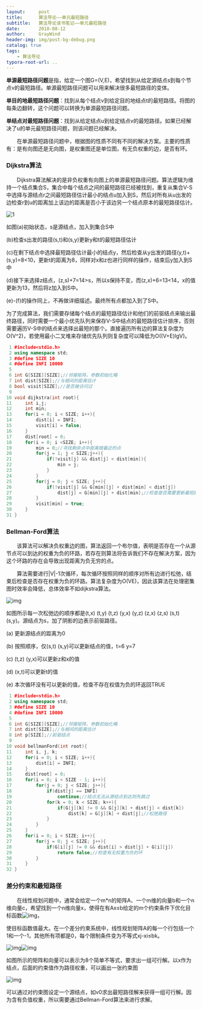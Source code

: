 ```yaml
---
layout:     post
title:      算法导论——单元最短路径
subtitle:   算法导论读书笔记——单元最短路径
date:       2018-08-12
author:     GrayWind
header-img: img/post-bg-debug.png
catalog: true
tags:
    - 算法导论
typora-root-url: ..
---
```


**单源最短路径问题**是指，给定一个图G=(V,E)，希望找到从给定源结点s到每个节点v的最短路径。单源最短路径问题可以用来解决很多最短路径的变体。

**单目的地最短路径问题**：找到从每个结点v到给定目的地结点t的最短路径。将图的每条边翻转，这个问题可以转换为单源最短路径问题。

**单结点对最短路径问题**：找到从给定结点u到给定结点v的最短路径。如果已经解决了u的单元最短路径问题，则该问题已经解决。

　　在单源最短路径问题中，根据图的性质不同有不同的解决方案。主要的性质有：是有向图还是无向图，是权重图还是单位图，有无负权重的边，是否有环。

### Dijkstra算法

　　Dijkstra算法解决的是非负权重有向图上的单源最短路径问题。算法逻辑为维持一个结点集合S，集合中每个结点之间的最短路径已经被找到，重复从集合V-S中选择与源结点r之间最短路径估计最小的结点u加入到S，然后对所有从u出发的边检查r到u的距离加上该边的距离是否小于该边另一个结点原本的最短路径估计。

![1](/img/blog/2018-08-12/1.png)

如图(a)初始状态，s是源结点，加入到集合S中

(b)检查s出发的路径(s,t)和(s,y)更新y和t的最短路径估计

(c)在剩下结点中选择最短路径估计最小的结点y，然后检查从y出发的路径(y,t)+(s,y)=8<10，更新t的距离为8，同样对x和z也进行同样的操作，结束后y加入到S中

(d)接下来选择z结点，(z,s)+7=14>s，所以s保持不变，而(z,x)+6=13<14，x的值更新为13，然后将z加入到S中。

(e)-(f)的操作同上，不再做详细描述。最终所有点都加入到了S中。

为了完成算法，我们需要存储每个结点的最短路径估计和他们的前驱结点来输出最终路径，同时需要一个最小优先队列来保存V-S中结点的最短路径估计排序，否则需要遍历V-S中的结点来选择出最短的那个。直接遍历所有边的算法复杂度为O(V^2)，若使用最小二叉堆来存储优先队列则复杂度可以降低为O((V+E)lgV)。

 

```c++
 1 #include<stdio.h>
 2 using namespace std;
 3 #define SIZE 10
 4 #define INFI 10000
 5 
 6 int G[SIZE][SIZE];//邻接矩阵，参数初始化略
 7 int dist[SIZE];//与根间的距离估计
 8 bool visit[SIZE];//是否被访问过
 9 
10 void dijkstra(int root){
11     int i,j;
12     int min;
13     for(i = 0; i < SIZE; i++){
14         dist[i] = INFI;
15         visit[i] = false;
16     }
17     dist[root] = 0;
18     for(i = 0; i <SIZE; i++){
19         min = 0;//寻找剩余点中距离根最近的点
20         for(j = 1; j < SIZE;j++){
21             if(!visit[j] && dist[j] < dist[min]){
22                 min = j;
23             }
24         }
25         for(j = 0; j < SIZE; j++){
26             if(!visit[j] && G[min][j] + dist[min] < dist[j])
27                 dist[j] = G[min][j] + dist[min];//检查是否需要更新最短路径
28         }
29         visit[min] = true;
30     }
31 }
```

### Bellman-Ford算法

　　该算法可以解决负权重边的图，算法返回一个布尔值，表明是否存在一个从源节点可以到达的权重为负的环路，若存在则算法将告诉我们不存在解决方案，因为这个环路的存在会导致出现距离为负无穷的点。

　　算法需要进行|V|-1次循环，每次循环按照同样的顺序对所有边进行松弛，结束后检查是否存在权重为负的环路。算法复杂度为O(VE)，因此该算法在处理密集图时效率会降低，总体效率不如dijkstra算法。

![img](/img/blog/2018-08-12/2.png)

如图所示每一次松弛边的顺序都是(t,x) (t,y) (t,z) (y,x) (y,z) (z,x) (z,s) (s,t) (s,y)。源结点为s，加了阴影的边表示前驱路径。

(a)       更新源结点的距离为0

(b)       按照顺序，仅(s,t) (s,y)可以更新结点的值，t=6 y=7

(c)       (t,z) (y,x)可以更新z和x的值

(d)       (x,t)可以更新t的值

(e)       本次循环没有可以更新的值，检查不存在权值为负的环返回TRUE

```c++
 1 #include<stdio.h>
 2 using namespace std;
 3 #define SIZE 10
 4 #define INFI 10000
 5 
 6 int G[SIZE][SIZE];//邻接矩阵，参数初始化略
 7 int dist[SIZE];//与根间的距离估计
 8 int p[SIZE];//前驱结点
 9 
10 void bellmanFord(int root){
11     int i, j, k;
12     for(i = 0; i < SIZE; i++){
13         dist[i] = INFI;
14     }
15     dist[root] = 0;
16     for(i = 0; i < SIZE - 1; i++){
17         for(j = 0; j < SIZE; j++){
18             if(dist[j] == INFI)
19                 continue;//结点无法从源结点到达则先跳过
20             for(k = 0; k < SIZE; k++){
21                 if(G[j][k] != 0 && G[j][k] + dist[j] < dist[k])
22                     dist[k] = G[j][k] + dist[j];//松弛路径
23             }
24         }
25     }
26     for(i = 0; i < SIZE; i++){
27         for(j = 0; j < SIZE; j++){
28             if(G[i][j] != 0 && dist[i] > dist[j] + G[i][j])
29                 return false;//检查有无权重为负的环
30         }
31     }
32 }
```

### 差分约束和最短路径

　　在线性规划问题中，通常会给定一个m*n的矩阵A、一个m维的向量b和一个n维向量c，希望找到一个n维向量x，使得在有Ax≤b给定的m个约束条件下优化目标函数![img](/img/blog/2018-08-12/5.png)，

使目标函数值最大。在一个差分约束系统中，线性规划矩阵A的每一个行包括一个1和一个-1，其他所有项都是0，每个限制条件变为不等式xj-xi≤bk。

![img](/img/blog/2018-08-12/3.png)![img](https://images2018.cnblogs.com/blog/1242799/201808/1242799-20180812142709766-1300725297.png)

如图所示的矩阵和向量可以表示为8个简单不等式，要求出一组可行解。以x作为结点，后面的约束值作为路径权重，可以画出一张约束图

 ![img](/img/blog/2018-08-12/4.png)

可以通过对约束图设定一个源结点，如v0求出最短路径解来获得一组可行解。因为含有负值权重，所以需要通过Bellman-Ford算法来进行求解。
